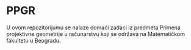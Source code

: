 # PPGR

U ovom repozitorijumu se nalaze domaći zadaci iz predmeta Primena projektivne geometrije u računarstvu koji se održava na Matematičkom fakultetu u Beogradu.